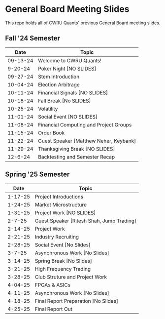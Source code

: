 # General Board Meeting Slides

This repo holds all of CWRU Quants' previous General Board meeting slides.

## Fall '24 Semester

| Date      | Topic               |
| --------- | -----------------   |
| 09-13-24  | Welcome to CWRU Quants!    |
| 9-20-24 | Poker Night [NO SLIDES] | 
| 09-27-24  | Stem Introduction   |
| 10-04-24  | Election Arbitrage  |
| 10-11-24 | Financial Signals [NO SLIDES] |
| 10-18-24 | Fall Break [No SLIDES] |
| 10-25-24  | Volatility          |
| 11-01-24 | Social Event [NO SLIDES] |
| 11-08-24  | Financial Computing and Project Groups  |
| 11-15-24 | Order Book |
| 11-22-24 | Guest Speaker [Matthew Neher, Keybank] | 
| 11-29-24 | Thanksgiving Break [NO SLIDES] |
| 12-6-24 | Backtesting and Semester Recap |

## Spring '25 Semester

| Date      | Topic               |
| --------- | -----------------   |
| 1-17-25 | Project Introductions |
| 1-24-25 | Market Microstructure |
| 1-31-25 | Project Work [NO SLIDES] |
| 2-7-25 | Guest Speaker [Ritesh Shah, Jump Trading] |
| 2-14-25 | Project Work |
| 2-21-25 | Industry Recruiting |
| 2-28-25 | Social Event [No Slides] |
| 3-7-25 | Asynchronous Work [No Slides] |
| 3-14-25 | Spring Break [No Slides] |
| 3-21-25 | High Frequency Trading |
| 3-28-25 | Club Struture and Project Work |
| 4-04-25 | FPGAs & ASICs |
| 4-11-25 | Asynchronous Work [No Slides] |
| 4-18-25 | Final Report Preparation [No Slides] |
| 4-25-25 | Final Report Out |
